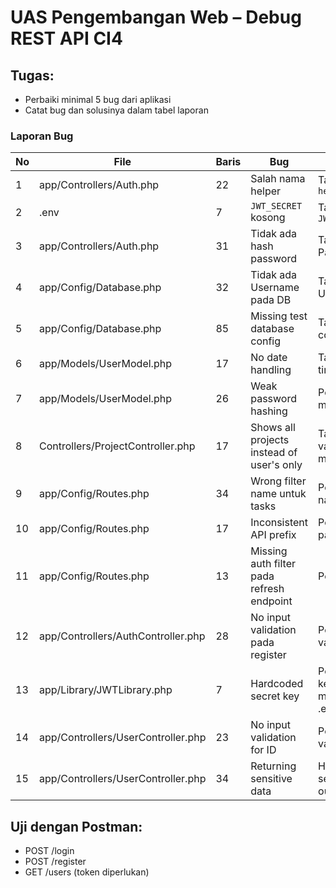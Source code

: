 # UAS Pengembangan Web – Debug REST API CI4

## Tugas:
- Perbaiki minimal 5 bug dari aplikasi
- Catat bug dan solusinya dalam tabel laporan

### Laporan Bug
| No | File                     | Baris | Bug                           | Solusi                          |
|----|--------------------------|-------|-------------------------------|----------------------------------|
| 1  | app/Controllers/Auth.php | 22    | Salah nama helper             | Tambah `helper('jwt')`            |
| 2  | .env                     | 7     | `JWT_SECRET` kosong           | Tambahkan `JWT_SECRET=abc123`     |
| 3  | app/Controllers/Auth.php | 31    | Tidak ada hash password       | Tambahkan Hash Password           |
| 4  | app/Config/Database.php  | 32    | Tidak ada Username pada DB    | Tambahkan Username DB             |
| 5  | app/Config/Database.php  | 85    | Missing test database config  | Tambahkan DB config dari .env     |
| 6  | app/Models/UserModel.php | 17    | No date handling              | Tambahkan date timestamp          |
| 7  | app/Models/UserModel.php | 26    | Weak password hashing         | Perubahan metode hash             |
| 8  | Controllers/ProjectController.php | 17 | Shows all projects instead of user's only | Tambahkan variabel mengambil user id |
| 9  | app/Config/Routes.php    | 34    | Wrong filter name untuk tasks | Perubahan filter name menjadi jwt |
| 10 | app/Config/Routes.php    | 17    | Inconsistent API prefix       | Penambahan Api/ pada routes       |
| 11 | app/Config/Routes.php    | 13    | Missing auth filter pada refresh endpoint | Penambahan filter     |
| 12 | app/Controllers/AuthController.php | 28 | No input validation pada register | Penambahan validasi    |
| 13 | app/Library/JWTLibrary.php | 7 | Hardcoded secret key | Penambahan keamanan agar mengambil dari .env |
| 14 | app/Controllers/UserController.php | 23 | No input validation for ID | Penambahan validasi ID|
| 15 | app/Controllers/UserController.php | 34 | Returning sensitive data | Hapus data sensitif dari output |




## Uji dengan Postman:
- POST /login
- POST /register
- GET /users (token diperlukan)